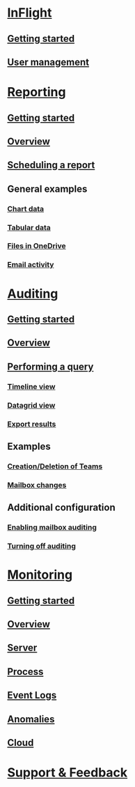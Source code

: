 
# [InFlight](index.md)
## [Getting started](index.md#getting-started)
## [User management](index.md#user-management)

# [Reporting](reporting.md)
## [Getting started](reporting.md#getting-started)
## [Overview](reporting.md#overview)
## [Scheduling a report](reporting.md#scheduling-a-report)
## General examples
### [Chart data](reporting.md#chart-data)
### [Tabular data](reporting.md#tabular-data)
### [Files in OneDrive](reporting.md#files-in-onedrive)
### [Email activity](reporting.md#email-activity)

# [Auditing](auditing.md)
## [Getting started](auditing.md#getting-started)
## [Overview](auditing.md#overview)
## [Performing a query](auditing.md#performing-a-query)
### [Timeline view](auditing.md#timeline-view)
### [Datagrid view](auditing.md#datagrid-view)
### [Export results](auditing.md#export-results)
## Examples
### [Creation/Deletion of Teams](auditing.md#creation-and-deletion-of-teams)
### [Mailbox changes](auditing.md#mailbox-changes)
## Additional configuration
### [Enabling mailbox auditing](auditing.md#enabling-mailbox-auditing)
### [Turning off auditing](auditing.md#turning-off-auditing)

# [Monitoring](monitoring.md)
## [Getting started](monitoring.md#getting-started)
## [Overview](monitoring.md#overview)
## [Server](monitoring.md#server)
## [Process](monitoring.md#process)
## [Event Logs](monitoring.md#event-logs)
## [Anomalies](monitoring.md#anomalies)
## [Cloud](monitoring.md#cloud)

# [Support & Feedback](../support/index.md)
